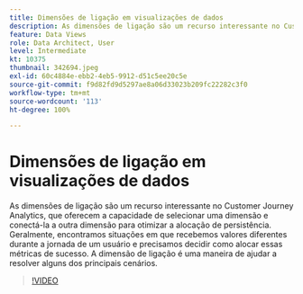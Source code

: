 ```yaml
---
title: Dimensões de ligação em visualizações de dados
description: As dimensões de ligação são um recurso interessante no Customer Journey Analytics, que oferecem a capacidade de selecionar uma dimensão e conectá-la a outra dimensão para... (as descrições devem ter entre 60 e 160 caracteres)
feature: Data Views
role: Data Architect, User
level: Intermediate
kt: 10375
thumbnail: 342694.jpeg
exl-id: 60c4884e-ebb2-4eb5-9912-d51c5ee20c5e
source-git-commit: f9d82fd9d5297ae8a06d33023b209fc22282c3f0
workflow-type: tm+mt
source-wordcount: '113'
ht-degree: 100%

---
```


# Dimensões de ligação em visualizações de dados

As dimensões de ligação são um recurso interessante no Customer Journey Analytics, que oferecem a capacidade de selecionar uma dimensão e conectá-la a outra dimensão para otimizar a alocação de persistência. Geralmente, encontramos situações em que recebemos valores diferentes durante a jornada de um usuário e precisamos decidir como alocar essas métricas de sucesso. A dimensão de ligação é uma maneira de ajudar a resolver alguns dos principais cenários.

>[!VIDEO](https://video.tv.adobe.com/v/3409296/?quality=12&learn=on&captions=por_br)

